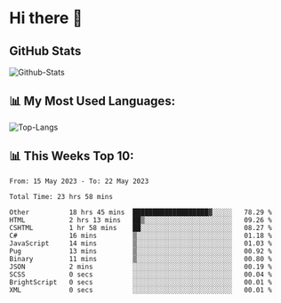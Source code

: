 # Hi there 👋

## GitHub Stats
![Github-Stats](https://github-readme-stats-sigma-five.vercel.app/api?username=ltorson&show_icons=true&theme=radical&count_private=true)

## 📊 My Most Used Languages:
![Top-Langs](https://github-readme-stats-sigma-five.vercel.app/api/top-langs/?username=LTorson&layout=compact&langs_count=10)

## 📊 This Weeks Top 10:
<!--START_SECTION:waka-->

```text
From: 15 May 2023 - To: 22 May 2023

Total Time: 23 hrs 58 mins

Other          18 hrs 45 mins  ███████████████████▓░░░░░   78.29 %
HTML           2 hrs 13 mins   ██▒░░░░░░░░░░░░░░░░░░░░░░   09.26 %
CSHTML         1 hr 58 mins    ██░░░░░░░░░░░░░░░░░░░░░░░   08.27 %
C#             16 mins         ▒░░░░░░░░░░░░░░░░░░░░░░░░   01.18 %
JavaScript     14 mins         ▒░░░░░░░░░░░░░░░░░░░░░░░░   01.03 %
Pug            13 mins         ▒░░░░░░░░░░░░░░░░░░░░░░░░   00.92 %
Binary         11 mins         ▒░░░░░░░░░░░░░░░░░░░░░░░░   00.80 %
JSON           2 mins          ░░░░░░░░░░░░░░░░░░░░░░░░░   00.19 %
SCSS           0 secs          ░░░░░░░░░░░░░░░░░░░░░░░░░   00.04 %
BrightScript   0 secs          ░░░░░░░░░░░░░░░░░░░░░░░░░   00.01 %
XML            0 secs          ░░░░░░░░░░░░░░░░░░░░░░░░░   00.01 %
```

<!--END_SECTION:waka-->
